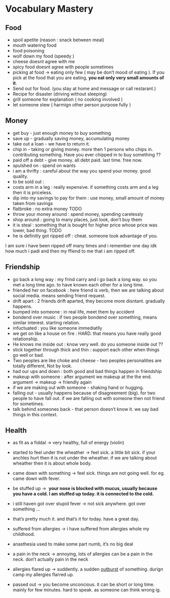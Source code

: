 # Vocabulary Mastery

## Food

- spoil apetite (reason : snack between meal)
- mouth watering food
- food poisoning
- wolf down my food (speedy )
- cheese doesnt agree with me
- spicy food doesnt agree with people sometimes
- picking at food → eating only few ( may be don’t mood of eating ). If you pick at the food that you are eating, **you eat only very small amounts of it**.
- Send out for food. (you stay at home and message or call restarant.)
- Recipe for disaster (driving without sleeping)
- grill someone for explanation ( no cooking involved )
- let someone stew ( harmign other person purpose fully )

## Money

- get buy - just enough money to buy something
- save up - gradually saving money, accumulating money
- take out a loan - we have to return it.
- chip in - taking or giving money. more then 1 persons who chips in. contributing something. Have you ever chipped in to buy something ??
- paid off a debt - give money. all debt paid. last time. free now.
- spulshed on : spend on wants
- i am a thrifty : careful about the way you spend your money. good quality.
- to be sold out :
- costs  arm in a leg : really expensive. if something costs arm and a leg then it is priceless.
- dip into my savings to pay for them : use money, small amount of money taken from savings
- flatbroke : no extra money  TODO
- throw your money around : spend money, spending carelessly
- shop around : going to many places, just look, don’t buy them
- it is steal : something that is bought for higher price whose price was lower, bad thing. TODO
- he is definitly got ripped off : cheat. someone took advantage of you.

I am sure i have been ripped off many times and i remember one day idk how much i padi and then my ffiend to me that i am ripped off.

## Friendship

- go back a long way : my frind carry and i go back a long way. so you met a long time ago. to have known each other for a long time.
- friended her on facebook : here friend is verb, then we are talking about social media. means sending friend request.
- drift apart : 2 friends drift aparted, they become more disntant. gradually happens.
- bumped into someone : in real life, meet them by accident
- bondend over music : if two people bondend over something, means similar interest. starting relation.
- infuctuated : you like someone immediatlly
- we get on like a house on fire : HARD. that means you have really good relationship.
- He knows me inside out : know very well. do you someone inside out ??
- stick together through thick and thin : support each other when things go well or bad.
- Two peoples are like choke and cheese - two peoples personalities are totally different, Not by look.
- had our ups and down : both good and bad things happen in friendship
- makeup with someone : after argument we makeup at the the end. argument → makeup → friendly again
- if we are making out with someone - shaking hand or hugging.
- falling out - usually happens because of disagreement (big). for two people to have fall out. if we are falling out with someone then not friend for sometimes.
- talk behind someones back - that person doesn’t know it. we say bad things in this context.

## Health

- as fit as a fiddal → very healthy, full of energy  (violin)
- started to feel under the wheather → feel sick. a little bit sick.  if your anchles hurt then it is not under the wheather. if we are talking about wheather then it is about whole body.
- came down with something → feel sick. things are not going well.  for eg. came down with fever.
- be stuffed up →  **your nose is blocked with mucus, usually because you have a cold. I am stuffed up today. it is connected to the cold.**
- i still haven got over stupid fever → not sick anywhere. got over something …
- that’s pretty much it. and that’s it for today. have a great day.

- suffered from allergies → i have suffered from allergies whole my childhood.
- anasthesia used to make some part numb, it’s no big deal
- a pain in the neck → annoying, lots of allergies can be a pain in the neck. don’t actually pain in the neck
- allergies flared up → suddently. a sudden [outburst](https://www.google.com/search?sca_esv=abfaf7a898a2efc2&q=outburst&si=ACC90nwZKElgOcNXBU934ENhMNgqlfrVYIdY0I7pNAz8oc-eWi-hcTz0L5zJy8bHhMCLTN7gw6gbWs5A9N26InOsaTx-hBwn_QQv1EFi0uU6N7zURz8rr6M%3D&expnd=1&sa=X&ved=2ahUKEwi4xcTny_iGAxU12TgGHZJkDzkQyecJegQIJRAY) of something. durign camp my allergies flarred up.
- passed out → you become unconcious. it can be short or long time. mainly for few minutes. hard to speak. as someone can think wrong ig.

